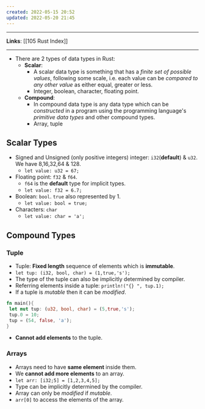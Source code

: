 ```yaml
---
created: 2022-05-15 20:52
updated: 2022-05-20 21:45
---
```

---
**Links**: [[105 Rust Index]]

---
- There are 2 types of data types in Rust: 
	- **Scalar**: 
		- A scalar data type is something that has a *finite set of possible values*, following some scale, i.e. each value can be *compared to any other value* as either equal, greater or less.
		- Integer, boolean, character, floating point.
	- **Compound**:
		- In compound data type is any data type which can be *constructed* in a program using the programming language's *primitive data types* and other compound types.
		- Array, tuple

## Scalar Types
- Signed and Unsigned (only positive integers) integer: `i32`(**default**) & `u32`. We have 8,16,32,64 & 128.
	- `let value: u32 = 67;`
- Floating point: `f32` & `f64`. 
	- `f64` is the **default** type for implicit types.
	- `let value: f32 = 6.7;`
- Boolean: `bool`. `true` also represented by 1.
	- `let value: bool = true;`
- Characters: `char`
	- `let value: char = 'a';`

## Compound Types
### Tuple
- Tuple: **Fixed length** sequence of elements which is **immutable**.
- `let tup: (i32, bool, char) = (1,true,'s');`
- The type of the tuple can also be implicitly determined by compiler.
- Referring elements inside a tuple: `println!("{} ", tup.1);`
- If a tuple is *mutable* then it can be *modified*.
```rust
fn main(){
 let mut tup: (u32, bool, char) = (5,true,'s');
 tup.0 = 10;
 tup = (54, false, 'a');
}
```
- **Cannot add elements** to the tuple.

### Arrays
- Arrays need to have **same element** inside them.
- We **cannot add more elements** to an array.
- `let arr: [i32;5] = [1,2,3,4,5];`
- Type can be implicitly determined by the compiler.
- Array can only be *modified* if *mutable*.
- `arr[0]` to access the elements of the array.